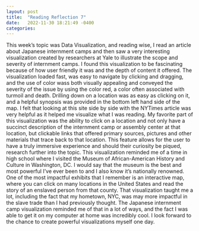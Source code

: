 ```yaml
---
layout: post
title:  "Reading Reflection 7"
date:   2022-11-30 18:21:49 -0400
categories: 
---
```


This week’s topic was Data Visualization, and reading wise, I read an article about Japanese internment camps and then saw a very interesting visualization created by researchers at Yale to illustrate the scope and severity of internment camps. 
	I found this visualization to be fascinating because of how user friendly it was and the depth of content it offered. The visualization loaded fast, was easy to navigate by clicking and dragging, and the use of color wass both visually appealing and conveyed the severity of the issue by using the color red, a color often associated with turmoil and death. Drilling down on a location was as easy as clicking on it, and a helpful synopsis was provided in the bottom left hand side of the map. I felt that looking at this site side by side with the NYTimes article was very helpful as it helped me visualize what I was reading.
	My favorite part of this visualization was the ability to click on a location and not only have a succinct description of the internment camp or assembly center at that location, but clickable links that offered primary sources, pictures and other materials that trace back to that location. This feature allows for the user to have a truly immersive experience and should their curiosity be piqued, research further into the topic. 
	This visualization reminded me of a time in high school where I visited the Museum of African-American History and Culture in Washington, DC. I would say that the museum is the best and most powerful I’ve ever been to and I also know it’s nationally renowned. One of the most impactful exhibits that I remember is an interactive map, where you can click on many locations in the United States and read the story of an enslaved person from that county. That visualization taught me a lot, including the fact that my hometown, NYC, was may more impactful in the slave trade than I had previously thought. The Japanese internment camp visualization reminded me of that in a lot of ways, and the fact I was able to get it on my computer at home was incredibly cool. I look forward to the chance to create powerful visualizations myself one day.
